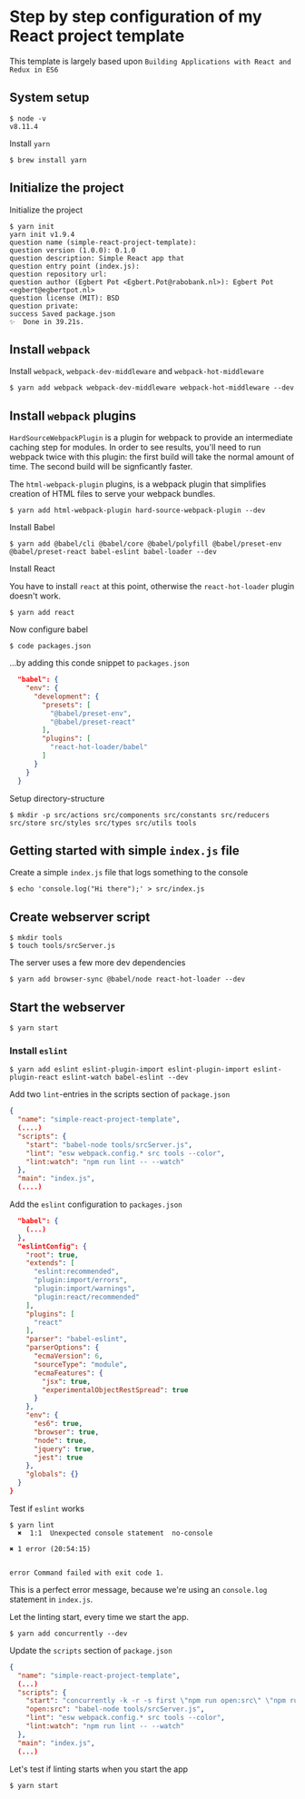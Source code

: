 # Step by step configuration of my React project template

This template is largely based upon `Building Applications with React and Redux in ES6`

## System setup 

```
$ node -v
v8.11.4
```

Install `yarn`
```
$ brew install yarn
```

## Initialize the project

Initialize the project
```
$ yarn init
yarn init v1.9.4
question name (simple-react-project-template):
question version (1.0.0): 0.1.0
question description: Simple React app that
question entry point (index.js):
question repository url:
question author (Egbert Pot <Egbert.Pot@rabobank.nl>): Egbert Pot <egbert@egbertpot.nl>
question license (MIT): BSD
question private:
success Saved package.json
✨  Done in 39.21s.
```

## Install `webpack`

Install `webpack`, `webpack-dev-middleware` and `webpack-hot-middleware`
```
$ yarn add webpack webpack-dev-middleware webpack-hot-middleware --dev
```

## Install `webpack` plugins

`HardSourceWebpackPlugin` is a plugin for webpack to provide an intermediate caching step for modules. In order to see results, you'll need to run webpack twice with this plugin: the first build will take the normal amount of time. The second build will be signficantly faster.

The `html-webpack-plugin` plugins, is a webpack plugin that simplifies creation of HTML files to serve your webpack bundles. 

```
$ yarn add html-webpack-plugin hard-source-webpack-plugin --dev
```

Install Babel
```
$ yarn add @babel/cli @babel/core @babel/polyfill @babel/preset-env @babel/preset-react babel-eslint babel-loader --dev
```

Install React

You have to install `react` at this point, otherwise the `react-hot-loader` plugin doesn't work. 
```
$ yarn add react
```

Now configure babel
```
$ code packages.json
```
...by adding this conde snippet to `packages.json`
```json
  "babel": {
    "env": {
      "development": {
        "presets": [
          "@babel/preset-env",
          "@babel/preset-react"
        ],
        "plugins": [
          "react-hot-loader/babel"
        ]
      }
    }
  }
```

Setup directory-structure
```
$ mkdir -p src/actions src/components src/constants src/reducers src/store src/styles src/types src/utils tools
```

## Getting started with simple `index.js` file

Create a simple `index.js` file that logs something to the console
```
$ echo 'console.log("Hi there");' > src/index.js
```

## Create webserver script

```
$ mkdir tools
$ touch tools/srcServer.js
```

The server uses a few more dev dependencies
```
$ yarn add browser-sync @babel/node react-hot-loader --dev
```

## Start the webserver

```
$ yarn start
```

### Install `eslint`

```
$ yarn add eslint eslint-plugin-import eslint-plugin-import eslint-plugin-react eslint-watch babel-eslint --dev
```

Add two `lint`-entries in the scripts section of `package.json` 
```json
{
  "name": "simple-react-project-template",
  (....)
  "scripts": {
    "start": "babel-node tools/srcServer.js",
    "lint": "esw webpack.config.* src tools --color",
    "lint:watch": "npm run lint -- --watch"
  },
  "main": "index.js",
  (....)
```

Add the `eslint` configuration to `packages.json`

```json
  "babel": {
    (...)
  },
  "eslintConfig": {
    "root": true,
    "extends": [
      "eslint:recommended",
      "plugin:import/errors",
      "plugin:import/warnings",
      "plugin:react/recommended"
    ],
    "plugins": [
      "react"
    ],
    "parser": "babel-eslint",
    "parserOptions": {
      "ecmaVersion": 6,
      "sourceType": "module",
      "ecmaFeatures": {
        "jsx": true,
        "experimentalObjectRestSpread": true
      }
    },
    "env": {
      "es6": true,
      "browser": true,
      "node": true,
      "jquery": true,
      "jest": true
    },
    "globals": {}
  }
}
```

Test if `eslint` works
```
$ yarn lint
  ✖  1:1  Unexpected console statement  no-console

✖ 1 error (20:54:15)


error Command failed with exit code 1.
```

This is a perfect error message, because we're using an `console.log` statement in `index.js`.

Let the linting start, every time we start the app. 

```
$ yarn add concurrently --dev
```

Update the `scripts` section of `package.json`

```json
{
  "name": "simple-react-project-template",
  (...)
  "scripts": {
    "start": "concurrently -k -r -s first \"npm run open:src\" \"npm run lint:watch\"",
    "open:src": "babel-node tools/srcServer.js",
    "lint": "esw webpack.config.* src tools --color",
    "lint:watch": "npm run lint -- --watch"
  },
  "main": "index.js",
  (...)
```

Let's test if linting starts when you start the app

```
$ yarn start
```
